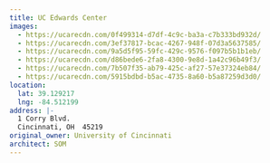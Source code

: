 ```yaml
---
title: UC Edwards Center
images:
  - https://ucarecdn.com/0f499314-d7df-4c9c-ba3a-c7b333bd932d/
  - https://ucarecdn.com/3ef37817-bcac-4267-948f-07d3a5637585/
  - https://ucarecdn.com/9a5d5f95-59fc-429c-9576-f097b5b1b1eb/
  - https://ucarecdn.com/d86bede6-2fa8-4300-9e8d-1a42c96b49f3/
  - https://ucarecdn.com/7b507f35-ab79-425c-af27-57e37324eb84/
  - https://ucarecdn.com/5915bdbd-b5ac-4735-8a60-b5a87259d3d0/
location:
  lat: 39.129217
  lng: -84.512199
address: |-
  1 Corry Blvd.
  Cincinnati, OH  45219
original_owner: University of Cincinnati
architect: SOM
---
```

